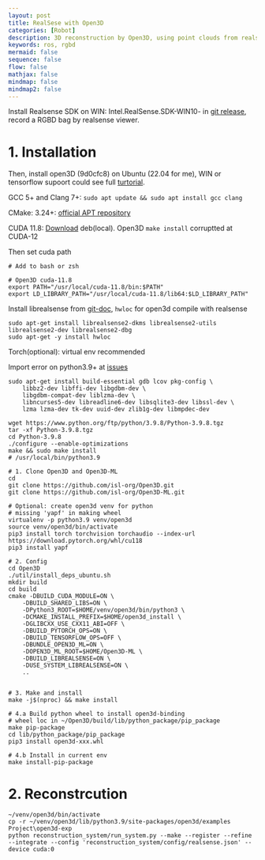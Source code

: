 ```yaml
---
layout: post
title: RealSese with Open3D
categories: [Robot]
description: 3D reconstruction by Open3D, using point clouds from realsense
keywords: ros, rgbd
mermaid: false
sequence: false
flow: false
mathjax: false
mindmap: false
mindmap2: false
---
```



Install Realsense SDK on WIN: Intel.RealSense.SDK-WIN10-<version> in [git release](https://github.com/IntelRealSense/librealsense/releases), record a RGBD bag by realsense viewer.

# 1. Installation

Then, install open3D (9d0cfc8) on Ubuntu (22.04 for me), WIN or tensorflow supoort could see full [turtorial](https://www.open3d.org/docs/latest/compilation.html#config).



GCC 5+ and Clang 7+: `sudo apt update && sudo apt install gcc clang`

CMake: 3.24+: [official APT repository](https://apt.kitware.com/)

CUDA 11.8: [Download](https://developer.nvidia.com/cuda-11-8-0-download-archive?target_os=Linux&target_arch=x86_64&Distribution=Ubuntu&target_version=22.04&target_type=deb_local) deb(local). Open3D `make install` corruptted at CUDA-12

Then set cuda path
```shell
# Add to bash or zsh

# Open3D cuda-11.8
export PATH="/usr/local/cuda-11.8/bin:$PATH"
export LD_LIBRARY_PATH="/usr/local/cuda-11.8/lib64:$LD_LIBRARY_PATH"
```

Install librealsense from [git-doc](https://github.com/IntelRealSense/librealsense/blob/master/doc/distribution_linux.md), `hwloc` for open3d compile with realsense

```shell
sudo apt-get install librealsense2-dkms librealsense2-utils librealsense2-dev librealsense2-dbg
sudo apt-get -y install hwloc
```

Torch(optional): virtual env recommended

Import error on python3.9+ at [issues](https://github.com/isl-org/Open3D/issues/4917#issuecomment-1076992720)


```shell
sudo apt-get install build-essential gdb lcov pkg-config \
    libbz2-dev libffi-dev libgdbm-dev \
    libgdbm-compat-dev liblzma-dev \
    libncurses5-dev libreadline6-dev libsqlite3-dev libssl-dev \
    lzma lzma-dev tk-dev uuid-dev zlib1g-dev libmpdec-dev

wget https://www.python.org/ftp/python/3.9.8/Python-3.9.8.tgz
tar -xf Python-3.9.8.tgz
cd Python-3.9.8
./configure --enable-optimizations
make && sudo make install
# /usr/local/bin/python3.9
```


```shell
# 1. Clone Open3D and Open3D-ML
cd
git clone https://github.com/isl-org/Open3D.git
git clone https://github.com/isl-org/Open3D-ML.git

# Optional: create open3d venv for python
# missing 'yapf' in making wheel
virtualenv -p python3.9 venv/open3d
source venv/open3d/bin/activate
pip3 install torch torchvision torchaudio --index-url https://download.pytorch.org/whl/cu118
pip3 install yapf

# 2. Config
cd Open3D
./util/install_deps_ubuntu.sh
mkdir build
cd build
cmake -DBUILD_CUDA_MODULE=ON \
    -DBUILD_SHARED_LIBS=ON \
    -DPython3_ROOT=$HOME/venv/open3d/bin/python3 \
    -DCMAKE_INSTALL_PREFIX=$HOME/open3d_install \
    -DGLIBCXX_USE_CXX11_ABI=OFF \
    -DBUILD_PYTORCH_OPS=ON \
    -DBUILD_TENSORFLOW_OPS=OFF \
    -DBUNDLE_OPEN3D_ML=ON \
    -DOPEN3D_ML_ROOT=$HOME/Open3D-ML \
    -DBUILD_LIBREALSENSE=ON \
    -DUSE_SYSTEM_LIBREALSENSE=ON \
    ..


# 3. Make and install
make -j$(nproc) && make install

# 4.a Build python wheel to install open3d-binding
# wheel loc in ~/Open3D/build/lib/python_package/pip_package
make pip-package
cd lib/python_package/pip_package
pip3 install open3d-xxx.whl

# 4.b Install in current env
make install-pip-package

```

# 2. Reconstrcution

```shell
~/venv/open3d/bin/activate
cp -r ~/venv/open3d/lib/python3.9/site-packages/open3d/examples Project\open3d-exp
python reconstruction_system/run_system.py --make --register --refine --integrate --config 'reconstruction_system/config/realsense.json' --device cuda:0
```
